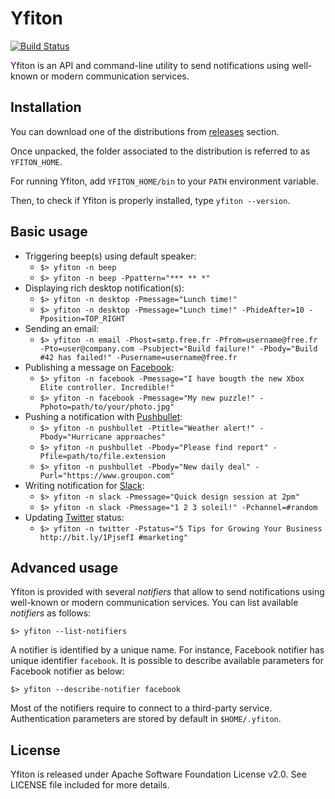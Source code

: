 # Yfiton

[![Build Status](https://travis-ci.org/yfiton/yfiton.svg)](https://travis-ci.org/yfiton/yfiton)

Yfiton is an API and command-line utility to send notifications using well-known or modern communication services.

## Installation

You can download one of the distributions from [releases](https://github.com/yfiton/yfiton/releases/latest) section.

Once unpacked, the folder associated to the distribution is referred to as `YFITON_HOME`.

For running Yfiton, add `YFITON_HOME/bin` to your `PATH` environment variable.

Then, to check if Yfiton is properly installed, type `yfiton --version`.

## Basic usage

* Triggering beep(s) using default speaker:
  - `$> yfiton -n beep`
  - `$> yfiton -n beep -Ppattern="*** ** *"`
* Displaying rich desktop notification(s):
  - `$> yfiton -n desktop -Pmessage="Lunch time!"`
  - `$> yfiton -n desktop -Pmessage="Lunch time!" -PhideAfter=10 -Pposition=TOP_RIGHT`
* Sending an email:
  - `$> yfiton -n email -Phost=smtp.free.fr -Pfrom=username@free.fr -Pto=user@company.com -Psubject="Build failure!" -Pbody="Build #42 has failed!" -Pusername=username@free.fr`
* Publishing a message on [Facebook](https://www.facebook.com):
  - `$> yfiton -n facebook -Pmessage="I have bougth the new Xbox Elite controller. Incredible!"`
  - `$> yfiton -n facebook -Pmessage="My new puzzle!" -Pphoto=path/to/your/photo.jpg"`
* Pushing a notification with [Pushbullet](https://www.pushbullet.com):
  - `$> yfiton -n pushbullet -Ptitle="Weather alert!" -Pbody="Hurricane approaches"`
  - `$> yfiton -n pushbullet -Pbody="Please find report" -Pfile=path/to/file.extension`
  - `$> yfiton -n pushbullet -Pbody="New daily deal" -Purl="https://www.groupon.com"`
* Writing notification for [Slack](https://slack.com):
  - `$> yfiton -n slack -Pmessage="Quick design session at 2pm"`
  - `$> yfiton -n slack -Pmessage="1 2 3 soleil!" -Pchannel=#random`
* Updating [Twitter](https://twitter.com) status:
  - `$> yfiton -n twitter -Pstatus="5 Tips for Growing Your Business http://bit.ly/1PjsefI #marketing"`

## Advanced usage

Yfiton is provided with several _notifiers_ that allow to send notifications using well-known or modern communication services. 
You can list available _notifiers_ as follows:

    $> yfiton --list-notifiers

A notifier is identified by a unique name. For instance, Facebook notifier has unique identifier `facebook`. It is possible to describe available parameters for Facebook notifier as below:

    $> yfiton --describe-notifier facebook

Most of the notifiers require to connect to a third-party service. Authentication parameters are stored by default in `$HOME/.yfiton`.

## License

Yfiton is released under Apache Software Foundation License v2.0. See LICENSE file included for more details.
